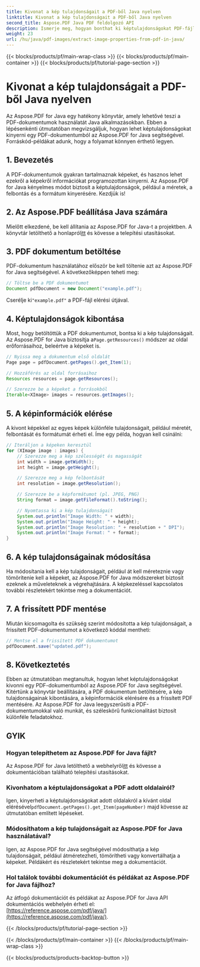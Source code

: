 ```yaml
---
title: Kivonat a kép tulajdonságait a PDF-ből Java nyelven
linktitle: Kivonat a kép tulajdonságait a PDF-ből Java nyelven
second_title: Aspose.PDF Java PDF feldolgozó API
description: Ismerje meg, hogyan bonthat ki képtulajdonságokat PDF-fájlokból Java nyelven az Aspose.PDF for Java segítségével. Lépésről lépésre útmutató forráskóddal. Fejlessze PDF-feldolgozási készségeit még ma!
weight: 23
url: /hu/java/pdf-images/extract-image-properties-from-pdf-in-java/
---
```


{{< blocks/products/pf/main-wrap-class >}}
{{< blocks/products/pf/main-container >}}
{{< blocks/products/pf/tutorial-page-section >}}

# Kivonat a kép tulajdonságait a PDF-ből Java nyelven


Az Aspose.PDF for Java egy hatékony könyvtár, amely lehetővé teszi a PDF-dokumentumok használatát Java alkalmazásokban. Ebben a lépésenkénti útmutatóban megvizsgáljuk, hogyan lehet képtulajdonságokat kinyerni egy PDF-dokumentumból az Aspose.PDF for Java segítségével. Forráskód-példákat adunk, hogy a folyamat könnyen érthető legyen.

## 1. Bevezetés

A PDF-dokumentumok gyakran tartalmaznak képeket, és hasznos lehet ezekről a képekről információkat programozottan kinyerni. Az Aspose.PDF for Java kényelmes módot biztosít a képtulajdonságok, például a méretek, a felbontás és a formátum kinyerésére. Kezdjük is!

## 2. Az Aspose.PDF beállítása Java számára

 Mielőtt elkezdené, be kell állítania az Aspose.PDF for Java-t a projektben. A könyvtár letölthető a honlapról[itt](https://releases.aspose.com/pdf/java/) és kövesse a telepítési utasításokat.

## 3. PDF dokumentum betöltése

PDF-dokumentum használatához először be kell töltenie azt az Aspose.PDF for Java segítségével. A következőképpen teheti meg:

```java
// Töltse be a PDF dokumentumot
Document pdfDocument = new Document("example.pdf");
```

 Cserélje ki`"example.pdf"` a PDF-fájl elérési útjával.

## 4. Képtulajdonságok kibontása

 Most, hogy betöltöttük a PDF dokumentumot, bontsa ki a kép tulajdonságait. Az Aspose.PDF for Java biztosítja a`Page.getResources()` módszer az oldal erőforrásaihoz, beleértve a képeket is.

```java
// Nyissa meg a dokumentum első oldalát
Page page = pdfDocument.getPages().get_Item(1);

// Hozzáférés az oldal forrásaihoz
Resources resources = page.getResources();

// Szerezze be a képeket a forrásokból
Iterable<XImage> images = resources.getImages();
```

## 5. A képinformációk elérése

A kivont képekkel az egyes képek különféle tulajdonságait, például méretét, felbontását és formátumát érheti el. Íme egy példa, hogyan kell csinálni:

```java
// Iteráljon a képeken keresztül
for (XImage image : images) {
    // Szerezze meg a kép szélességét és magasságát
    int width = image.getWidth();
    int height = image.getHeight();

    // Szerezze meg a kép felbontását
    int resolution = image.getResolution();

    // Szerezze be a képformátumot (pl. JPEG, PNG)
    String format = image.getFileFormat().toString();

    // Nyomtassa ki a kép tulajdonságait
    System.out.println("Image Width: " + width);
    System.out.println("Image Height: " + height);
    System.out.println("Image Resolution: " + resolution + " DPI");
    System.out.println("Image Format: " + format);
}
```

## 6. A kép tulajdonságainak módosítása

Ha módosítania kell a kép tulajdonságait, például át kell méreteznie vagy tömörítenie kell a képeket, az Aspose.PDF for Java módszereket biztosít ezeknek a műveleteknek a végrehajtására. A képkezeléssel kapcsolatos további részletekért tekintse meg a dokumentációt.

## 7. A frissített PDF mentése

Miután kicsomagolta és szükség szerint módosította a kép tulajdonságait, a frissített PDF-dokumentumot a következő kóddal mentheti:

```java
// Mentse el a frissített PDF dokumentumot
pdfDocument.save("updated.pdf");
```

## 8. Következtetés

Ebben az útmutatóban megtanultuk, hogyan lehet képtulajdonságokat kivonni egy PDF-dokumentumból az Aspose.PDF for Java segítségével. Kitértünk a könyvtár beállítására, a PDF dokumentum betöltésére, a kép tulajdonságainak kibontására, a képinformációk elérésére és a frissített PDF mentésére. Az Aspose.PDF for Java leegyszerűsíti a PDF-dokumentumokkal való munkát, és széleskörű funkcionalitást biztosít különféle feladatokhoz.

## GYIK

### Hogyan telepíthetem az Aspose.PDF for Java fájlt?

 Az Aspose.PDF for Java letölthető a webhelyről[itt](https://releases.aspose.com/pdf/java/) és kövesse a dokumentációban található telepítési utasításokat.

### Kivonhatom a képtulajdonságokat a PDF adott oldalairól?

Igen, kinyerheti a képtulajdonságokat adott oldalakról a kívánt oldal elérésével`pdfDocument.getPages().get_Item(pageNumber)` majd kövesse az útmutatóban említett lépéseket.

### Módosíthatom a kép tulajdonságait az Aspose.PDF for Java használatával?

Igen, az Aspose.PDF for Java segítségével módosíthatja a kép tulajdonságait, például átméretezheti, tömörítheti vagy konvertálhatja a képeket. Példákért és részletekért tekintse meg a dokumentációt.

### Hol találok további dokumentációt és példákat az Aspose.PDF for Java fájlhoz?

 Az átfogó dokumentációt és példákat az Aspose.PDF for Java API dokumentációs webhelyén érheti el:[https://reference.aspose.com/pdf/java/](https://reference.aspose.com/pdf/java/).

{{< /blocks/products/pf/tutorial-page-section >}}

{{< /blocks/products/pf/main-container >}}
{{< /blocks/products/pf/main-wrap-class >}}

{{< blocks/products/products-backtop-button >}}
